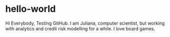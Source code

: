 # hello-world

Hi Everybody,
Testing GitHub. I am Juliana, computer scientist, but working with analytics and credit risk modelling for a while. I love board games.

